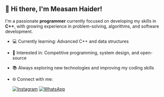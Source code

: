 ## 👋 Hi there, I'm Measam Haider!

I'm a passionate **programmer** currently focused on developing my skills in **C++**, with growing experience in problem-solving, algorithms, and software development.

- 💻 Currently learning: Advanced C++ and data structures
- 🧠 Interested in: Competitive programming, system design, and open-source
- 📚 Always exploring new technologies and improving my coding skills
- 🌐 Connect with me:
 
 
  [![Instagram](https://img.icons8.com/ios-filled/48/000000/instagram-new.png)](https://www.instagram.com/measam_haider_2008) 
  [![WhatsApp](https://img.icons8.com/ios-filled/48/000000/whatsapp.png)](https://wa.me/+923155887015)
